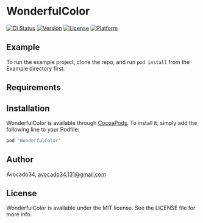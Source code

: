 # WonderfulColor

[![CI Status](https://img.shields.io/travis/Avocado34/WonderfulColor.svg?style=flat)](https://travis-ci.org/Avocado34/WonderfulColor)
[![Version](https://img.shields.io/cocoapods/v/WonderfulColor.svg?style=flat)](https://cocoapods.org/pods/WonderfulColor)
[![License](https://img.shields.io/cocoapods/l/WonderfulColor.svg?style=flat)](https://cocoapods.org/pods/WonderfulColor)
[![Platform](https://img.shields.io/cocoapods/p/WonderfulColor.svg?style=flat)](https://cocoapods.org/pods/WonderfulColor)

## Example

To run the example project, clone the repo, and run `pod install` from the Example directory first.

## Requirements

## Installation

WonderfulColor is available through [CocoaPods](https://cocoapods.org). To install
it, simply add the following line to your Podfile:

```ruby
pod 'WonderfulColor'
```

## Author

Avocado34, avocado34.131@gmail.com

## License

WonderfulColor is available under the MIT license. See the LICENSE file for more info.
